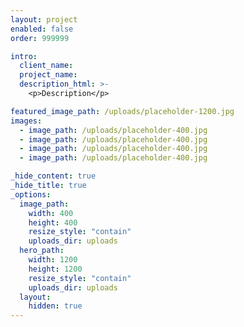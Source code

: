 ```yaml
---
layout: project
enabled: false
order: 999999

intro:
  client_name: 
  project_name: 
  description_html: >-
    <p>Description</p>

featured_image_path: /uploads/placeholder-1200.jpg
images:
  - image_path: /uploads/placeholder-400.jpg
  - image_path: /uploads/placeholder-400.jpg
  - image_path: /uploads/placeholder-400.jpg
  - image_path: /uploads/placeholder-400.jpg

_hide_content: true
_hide_title: true
_options:
  image_path:
    width: 400
    height: 400
    resize_style: "contain"
    uploads_dir: uploads
  hero_path:
    width: 1200
    height: 1200
    resize_style: "contain"
    uploads_dir: uploads
  layout:
    hidden: true
---
```

